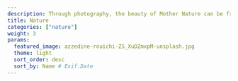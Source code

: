 ```yaml
---
description: Through photography, the beauty of Mother Nature can be frozen in time. This category celebrates the magic of our planet and beyond — from the immensity of the great outdoors, to miraculous moments in your own backyard.
title: Nature
categories: ["nature"]
weight: 3
params:
  featured_image: azzedine-rouichi-ZS_XuDZmxpM-unsplash.jpg
  theme: light
  sort_order: desc
  sort_by: Name # Exif.Date
---
```

